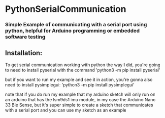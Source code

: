 # PythonSerialCommunication

### Simple Example of communicating with a serial port using python, helpful for Arduino programming or embedded software testing

## Installation:
 To get serial communication working with python the way I did, you're going to need to install pyserial with the command
 'python3 -m pip install pyserial'
 
 but if you want to run my example and see it in action, you're gonna also need to install pysimplegui:
 'python3 -m pip install pysimplegui'
 
 note that if you do run my example that my arduino sketch will only run on an arduino that has the lsm9ds1 imu module, in my case the Arduino Nano 33 Ble Sense, but it's super     simple to create a sketch that communicates with a serial port and you can use my sketch as an example
